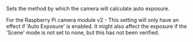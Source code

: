 Sets the method by which the camera will calculate auto exposure.

For the Raspberry Pi camera module v2 - This setting will only have an effect if 'Auto Exposure' is enabled.  It might also affect the exposure if the 'Scene' mode is not set to none, but this has not been verified.
